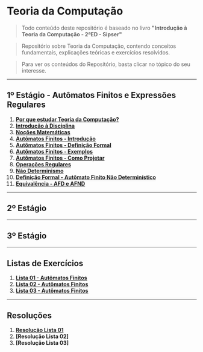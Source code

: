 # Teoria da Computação

> Todo conteúdo deste repositório é baseado no livro **"Introdução à Teoria da Computação - 2ªED - Sipser"**

> Repositório sobre Teoria da Computação, contendo conceitos fundamentais, explicações teóricas e exercícios resolvidos. 

> Para ver os conteúdos do Repositório, basta clicar no tópico do seu interesse.

---
## 1º Estágio - Autômatos Finitos e Expressões Regulares

1. **[Por que estudar Teoria da Computação?](primeiroEst/MotivosParaEstudar.md)**<br>
2. **[Introdução à Disciplina](primeiroEst/IntroducaoADisciplina.md)**<br>
3. **[Noções Matemáticas](primeiroEst/NocoesMatematicas.md)**<br>
4. **[Autômatos Finitos - Introdução](primeiroEst/intAutomatosFinitos.md)**<br>
5. **[Autômatos Finitos - Definição Formal](primeiroEst/defAutomatosFinitos.md)**<br>
6. **[Autômatos Finitos - Exemplos](primeiroEst/exemplosAutomatosFinitos.md)**<br>
7. **[Autômatos Finitos - Como Projetar](primeiroEst/projetarAutomatos.md)**<br>
8. **[Operações Regulares](primeiroEst/operacoesRegulares.md)**<br>
9. **[Não Determinismo](primeiroEst/naoDeterminismo.md)**<br>
10. **[Definição Formal - Autômato Finito Não Determinístico](primeiroEst/defFormalNaoDeterminismo.md)**<br>
11. **[Equivalência - AFD e AFND](primeiroEst/equivalencia.md)**<br>

---
## 2º Estágio

---
## 3º Estágio

---
## Listas de Exercícios

1. **[Lista 01 - Autômatos Finitos](exercicios/lista01AF.md)**<br>
2. **[Lista 02 - Autômatos Finitos](exercicios/lista02AF.md)**<br>
3. **[Lista 03 - Autômatos Finitos](exercicios/lista03AF.md)**<br>

---
## Resoluções

1. **[Resolução Lista 01](exercicios/lista01.md)**
2. **[Resolução Lista 02]**
3. **[Resolução Lista 03]**
